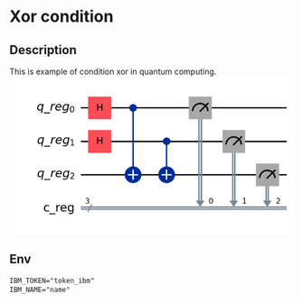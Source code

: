 # Xor condition
## Description
This is example of condition xor in quantum computing.
![Circuit diagram](./circuit.png)
## Env

```dotenv
IBM_TOKEN="token_ibm"
IBM_NAME="name"
```